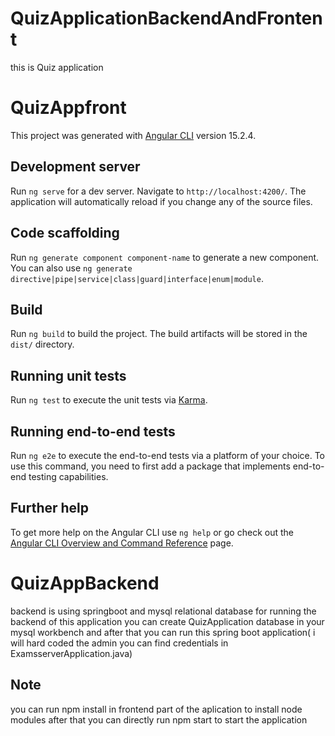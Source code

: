 # QuizApplicationBackendAndFrontent
this is Quiz application

# QuizAppfront

This project was generated with [Angular CLI](https://github.com/angular/angular-cli) version 15.2.4.

## Development server

Run `ng serve` for a dev server. Navigate to `http://localhost:4200/`. The application will automatically reload if you change any of the source files.

## Code scaffolding

Run `ng generate component component-name` to generate a new component. You can also use `ng generate directive|pipe|service|class|guard|interface|enum|module`.

## Build

Run `ng build` to build the project. The build artifacts will be stored in the `dist/` directory.

## Running unit tests

Run `ng test` to execute the unit tests via [Karma](https://karma-runner.github.io).

## Running end-to-end tests

Run `ng e2e` to execute the end-to-end tests via a platform of your choice. To use this command, you need to first add a package that implements end-to-end testing capabilities.

## Further help

To get more help on the Angular CLI use `ng help` or go check out the [Angular CLI Overview and Command Reference](https://angular.io/cli) page.
# QuizAppBackend

backend is using springboot and mysql relational database for running the backend of this application you can create QuizApplication database in your mysql workbench and after that you can run this spring boot application( i will hard coded the admin you can find credentials in ExamsserverApplication.java)

## Note
you can run npm install in frontend part of the aplication to install node modules after that you can directly run npm start to start the application 
